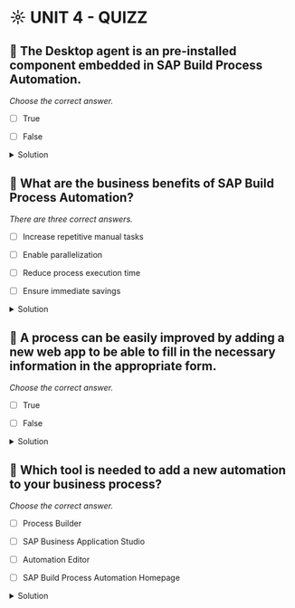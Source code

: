 # ☼ UNIT 4 - QUIZZ

## :small_red_triangle_down: The Desktop agent is an pre-installed component embedded in SAP Build Process Automation.

_Choose the correct answer._

- [ ] True

- [ ] False

<details>
  <summary>Solution</summary>

- [ ] True

- [ ] False

</details>

## :small_red_triangle_down: What are the business benefits of SAP Build Process Automation?

_There are three correct answers._

- [ ] Increase repetitive manual tasks

- [ ] Enable parallelization

- [ ] Reduce process execution time

- [ ] Ensure immediate savings

<details>
  <summary>Solution</summary>

- [ ] Increase repetitive manual tasks

- [ ] Enable parallelization

- [ ] Reduce process execution time

- [ ] Ensure immediate savings

</details>

## :small_red_triangle_down: A process can be easily improved by adding a new web app to be able to fill in the necessary information in the appropriate form.

_Choose the correct answer._

- [ ] True

- [ ] False

<details>
  <summary>Solution</summary>

- [ ] True

- [ ] False

</details>

## :small_red_triangle_down: Which tool is needed to add a new automation to your business process?

_Choose the correct answer._

- [ ] Process Builder

- [ ] SAP Business Application Studio

- [ ] Automation Editor

- [ ] SAP Build Process Automation Homepage

<details>
  <summary>Solution</summary>

- [ ] Process Builder

- [ ] SAP Business Application Studio

- [ ] Automation Editor

- [ ] SAP Build Process Automation Homepage

</details>
